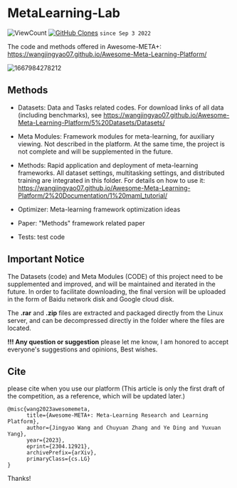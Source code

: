 # MetaLearning-Lab

<p align="left">
    <img alt="ViewCount" valign="bottom" src="https://views.whatilearened.today/views/github/WangJingyao07/MetaLearning-Lab.svg">
    <a href='https://github.com/WangJingyao07/github-clone-count-badge'><img alt='GitHub Clones' valign="bottom" src='https://img.shields.io/badge/dynamic/json?color=success&label=Clone&query=count&url=https://gist.githubusercontent.com/MShawon/cf89f3274d06170b8a4973039aa6220a/raw/clone.json&logo=github'></a>
    <code>since Sep 3 2022</code>
</p>

The code and methods offered in Awesome-META+: https://wangjingyao07.github.io/Awesome-Meta-Learning-Platform/


![1667984278212](https://user-images.githubusercontent.com/45681444/200785407-95b20eea-281f-4801-a3bd-483e9c87fc0d.png)


## Methods

* Datasets: Data and Tasks related codes. For download links of all data (including benchmarks), see https://wangjingyao07.github.io/Awesome-Meta-Learning-Platform/5%20Datasets/Datasets/

* Meta Modules: Framework modules for meta-learning, for auxiliary viewing. Not described in the platform. At the same time, the project is not complete and will be supplemented in the future.

* Methods: Rapid application and deployment of meta-learning frameworks. All dataset settings, multitasking settings, and distributed training are integrated in this folder. For details on how to use it: https://wangjingyao07.github.io/Awesome-Meta-Learning-Platform/2%20Documentation/1%20maml_tutorial/

* Optimizer: Meta-learning framework optimization ideas

* Paper: "Methods" framework related paper

* Tests: test code


## Important Notice

The Datasets (code) and Meta Modules (CODE) of this project need to be supplemented and improved, and will be maintained and iterated in the future. In order to facilitate downloading, the final version will be uploaded in the form of Baidu network disk and Google cloud disk.

The **.rar** and **.zip** files are extracted and packaged directly from the Linux server, and can be decompressed directly in the folder where the files are located.

**!!! Any question or suggestion** please let me know, I am honored to accept everyone's suggestions and opinions, Best wishes.

## Cite
please cite when you use our platform
(This article is only the first draft of the competition, as a reference, which will be updated later.)
```
@misc{wang2023awesomemeta,
      title={Awesome-META+: Meta-Learning Research and Learning Platform}, 
      author={Jingyao Wang and Chuyuan Zhang and Ye Ding and Yuxuan Yang},
      year={2023},
      eprint={2304.12921},
      archivePrefix={arXiv},
      primaryClass={cs.LG}
}
```
Thanks!
